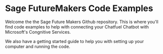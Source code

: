 # Sage FutureMakers Code Examples

Welcome the the Sage Future Makers Github repository. This is where you'll find code examples to help with connecting your Chatfuel Chatbot with Microsoft's Congnitive Services. 

We also have a getting started guide to help you with setting up your computer and running the code. 

